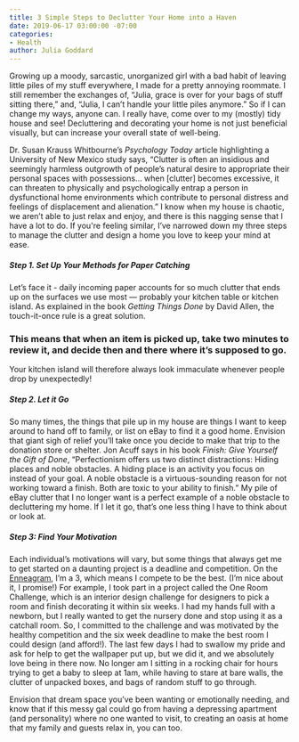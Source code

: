 ```yaml
---
title: 3 Simple Steps to Declutter Your Home into a Haven
date: 2019-06-17 03:00:00 -07:00
categories:
- Health
author: Julia Goddard
---
```


Growing up a moody, sarcastic, unorganized girl with a bad habit of leaving little piles of my stuff everywhere, I made for a pretty annoying roommate. I still remember the exchanges of, “Julia, grace is over for your bags of stuff sitting there,” and, “Julia, I can’t handle your little piles anymore.” So if I can change my ways, anyone can. I really have, come over to my (mostly) tidy house and see! Decluttering and decorating your home is not just beneficial visually, but can increase your overall state of well-being. 

Dr. Susan Krauss Whitbourne’s _Psychology Today_ article highlighting a University of New Mexico study says, “Clutter is often an insidious and seemingly harmless outgrowth of people’s natural desire to appropriate their personal spaces with possessions… when [clutter] becomes excessive, it can threaten to physically and psychologically entrap a person in dysfunctional home environments which contribute to personal distress and feelings of displacement and alienation.” I know when my house is chaotic, we aren’t able to just relax and enjoy, and there is this nagging sense that I have a lot to do. If you're feeling similar, I’ve narrowed down my three steps to manage the clutter and design a home you love to keep your mind at ease.

##### Step 1. Set Up Your Methods for Paper Catching
 
Let’s face it - daily incoming paper accounts for so much clutter that ends up on the surfaces we use most — probably your kitchen table or kitchen island. As explained in the book _Getting Things Done_ by David Allen, the touch-it-once rule is a great solution. 

### This means that when an item is picked up, take two minutes to review it, and decide then and there where it’s supposed to go. 

Your kitchen island will therefore always look immaculate whenever people drop by unexpectedly!

##### Step 2. Let it Go

So many times, the things that pile up in my house are things I want to keep around to hand off to family, or list on eBay to find it a good home. Envision that giant sigh of relief you’ll take once you decide to make that trip to the donation store or shelter. Jon Acuff says in his book _Finish: Give Yourself the Gift of Done_, “Perfectionism offers us two distinct distractions: Hiding places and noble obstacles. A hiding place is an activity you focus on instead of your goal. A noble obstacle is a virtuous-sounding reason for not working toward a finish. Both are toxic to your ability to finish.” My pile of eBay clutter that I no longer want is a perfect example of a noble obstacle to decluttering my home. If I let it go, that’s one less thing I have to think about or look at.

##### Step 3: Find Your Motivation

Each individual’s motivations will vary, but some things that always get me to get started on a daunting project is a deadline and competition. On the [Enneagram](https://yellowco.co/blog/2018/11/19/how-to-handle-conflict-enneagram-type/), I’m a 3, which means I compete to be the best. (I’m nice about it, I promise!) For example, I took part in a project called the One Room Challenge, which is an interior design challenge for designers to pick a room and finish decorating it within six weeks. I had my hands full with a newborn, but I really wanted to get the nursery done and stop using it as a catchall room. So, I committed to the challenge and was motivated by the healthy competition and the six week deadline to make the best room I could design (and afford!). The last few days I had to swallow my pride and ask for help to get the wallpaper put up, but we did it, and we absolutely love being in there now. No longer am I sitting in a rocking chair for hours trying to get a baby to sleep at 1am, while having to stare at bare walls, the clutter of unpacked boxes, and bags of random stuff to go through. 

Envision that dream space you’ve been wanting or emotionally needing, and know that if this messy gal could go from having a depressing apartment (and personality) where no one wanted to visit, to creating an oasis at home that my family and guests relax in, you can too.